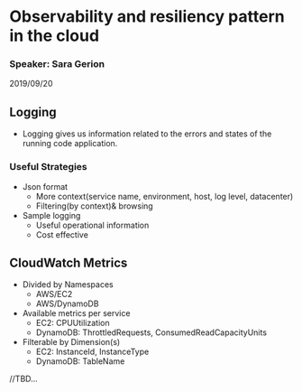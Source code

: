 # Observability and resiliency pattern in the cloud

### Speaker: Sara Gerion  
2019/09/20

## Logging 
* Logging gives us information related to the errors and states of the running code application.

### Useful Strategies
* Json format
	* More context(service name, environment, host, log level, datacenter)
	* Filtering(by context)& browsing
* Sample logging
	* Useful operational information
	* Cost effective

## CloudWatch Metrics
* Divided by Namespaces
	* AWS/EC2
	* AWS/DynamoDB
* Available metrics per service
	* EC2: CPUUtilization
	* DynamoDB: ThrottledRequests, ConsumedReadCapacityUnits
* Filterable by Dimension(s)
	* EC2: InstanceId, InstanceType
	* DynamoDB: TableName
	
//TBD...
	